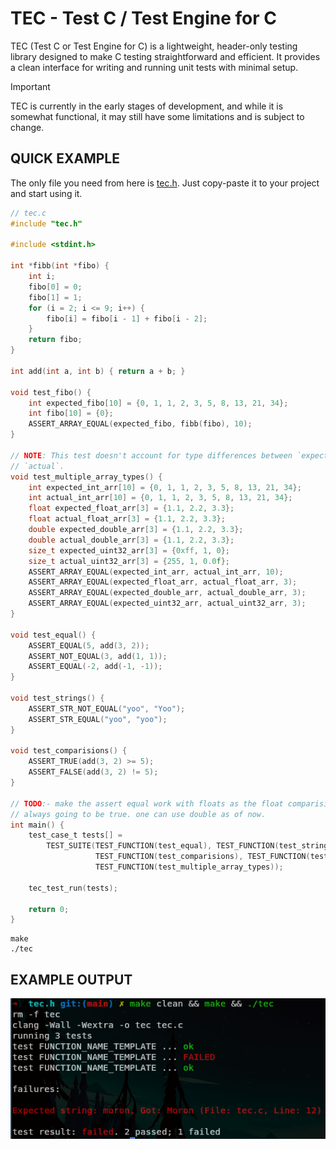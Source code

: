 # TEC - Test C / Test Engine for C
TEC (Test C or Test Engine for C) is a lightweight, header-only testing library
designed to make C testing straightforward and efficient. It provides a clean
interface for writing and running unit tests with minimal setup.

> [!IMPORTANT]
> TEC is currently in the early stages of development, and while it is somewhat
> functional, it may still have some limitations and is subject to change.

## QUICK EXAMPLE
The only file you need from here is
[tec.h](https://github.com/ShashwatAgrawal20/tec.h/blob/main/tec.h). Just
copy-paste it to your project and start using it.
```c
// tec.c
#include "tec.h"

#include <stdint.h>

int *fibb(int *fibo) {
    int i;
    fibo[0] = 0;
    fibo[1] = 1;
    for (i = 2; i <= 9; i++) {
        fibo[i] = fibo[i - 1] + fibo[i - 2];
    }
    return fibo;
}

int add(int a, int b) { return a + b; }

void test_fibo() {
    int expected_fibo[10] = {0, 1, 1, 2, 3, 5, 8, 13, 21, 34};
    int fibo[10] = {0};
    ASSERT_ARRAY_EQUAL(expected_fibo, fibb(fibo), 10);
}

// NOTE: This test doesn't account for type differences between `expected` and
// `actual`.
void test_multiple_array_types() {
    int expected_int_arr[10] = {0, 1, 1, 2, 3, 5, 8, 13, 21, 34};
    int actual_int_arr[10] = {0, 1, 1, 2, 3, 5, 8, 13, 21, 34};
    float expected_float_arr[3] = {1.1, 2.2, 3.3};
    float actual_float_arr[3] = {1.1, 2.2, 3.3};
    double expected_double_arr[3] = {1.1, 2.2, 3.3};
    double actual_double_arr[3] = {1.1, 2.2, 3.3};
    size_t expected_uint32_arr[3] = {0xff, 1, 0};
    size_t actual_uint32_arr[3] = {255, 1, 0.0f};
    ASSERT_ARRAY_EQUAL(expected_int_arr, actual_int_arr, 10);
    ASSERT_ARRAY_EQUAL(expected_float_arr, actual_float_arr, 3);
    ASSERT_ARRAY_EQUAL(expected_double_arr, actual_double_arr, 3);
    ASSERT_ARRAY_EQUAL(expected_uint32_arr, actual_uint32_arr, 3);
}

void test_equal() {
    ASSERT_EQUAL(5, add(3, 2));
    ASSERT_NOT_EQUAL(3, add(1, 1));
    ASSERT_EQUAL(-2, add(-1, -1));
}

void test_strings() {
    ASSERT_STR_NOT_EQUAL("yoo", "Yoo");
    ASSERT_STR_EQUAL("yoo", "yoo");
}

void test_comparisions() {
    ASSERT_TRUE(add(3, 2) >= 5);
    ASSERT_FALSE(add(3, 2) != 5);
}

// TODO:- make the assert equal work with floats as the float comparision is
// always going to be true. one can use double as of now.
int main() {
    test_case_t tests[] =
        TEST_SUITE(TEST_FUNCTION(test_equal), TEST_FUNCTION(test_strings),
                   TEST_FUNCTION(test_comparisions), TEST_FUNCTION(test_fibo),
                   TEST_FUNCTION(test_multiple_array_types));

    tec_test_run(tests);

    return 0;
}
```
```console
make
./tec
```

## EXAMPLE OUTPUT
![EXAMPLE OUTPUT](./example_output.png)
